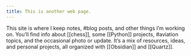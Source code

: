 ```yaml
---
title: This is another web page.
---
```

This site is where I keep notes, #blog posts, and other things I’m working on. You’ll find info about [[chess]], some [[Python]] projects, #aviation topics, and the occasional photo or update. It’s a mix of resources, ideas, and personal projects, all organized with [[Obsidian]] and [[Quartz]].